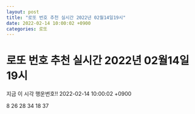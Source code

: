 ```yaml
---
layout: post
title: "로또 번호 추천 실시간 2022년 02월14일19시"
date: 2022-02-14 10:00:02 +0900
categories: 로또
---
```


# 로또 번호 추천 실시간 2022년 02월14일19시

지금 이 시각 행운번호!! 2022-02-14 10:00:02 +0900

 8  26  28  34  18  37 

